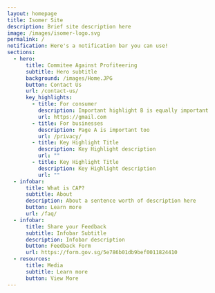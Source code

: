 ```yaml
---
layout: homepage
title: Isomer Site
description: Brief site description here
image: /images/isomer-logo.svg
permalink: /
notification: Here's a notification bar you can use!
sections:
  - hero:
      title: Commitee Against Profiteering
      subtitle: Hero subtitle
      background: /images/Home.JPG
      button: Contact Us
      url: /contact-us/
      key_highlights:
        - title: For consumer
          description: Important highlight B is equally important
          url: https://gmail.com
        - title: For businesses
          description: Page A is important too
          url: /privacy/
        - title: Key Highlight Title
          description: Key Highlight description
          url: ""
        - title: Key Highlight Title
          description: Key Highlight description
          url: ""
  - infobar:
      title: What is CAP?
      subtitle: About
      description: About a sentence worth of description here
      button: Learn more
      url: /faq/
  - infobar:
      title: Share your Feedback
      subtitle: Infobar Subtitle
      description: Infobar description
      button: Feedback Form
      url: https://form.gov.sg/5e786b01db9bef0011824410
  - resources:
      title: Media
      subtitle: Learn more
      button: View More
---
```

